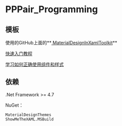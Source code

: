 # PPPair_Programming



## 模板

使用的GitHub上面的**[ MaterialDesignInXamlToolkit](https://github.com/MaterialDesignInXAML/MaterialDesignInXamlToolkit)**

[快速入门教程](https://github.com/MaterialDesignInXAML/MaterialDesignInXamlToolkit/wiki/Super-Quick-Start)

[学习如何正确使用组件和样式]()



## 依赖

.Net Framework >= 4.7

NuGet：

```
MaterialDesignThemes
ShowMeTheXAML.MSBuild
```

